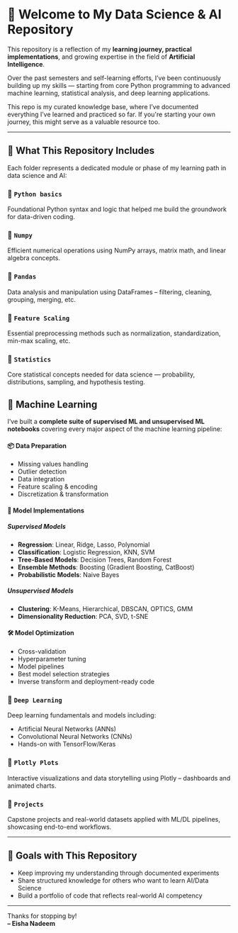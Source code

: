 # 👋 Welcome to My Data Science & AI Repository

 This repository is a reflection of my **learning journey, practical implementations**, and growing expertise in the field of **Artificial Intelligence**.

Over the past semesters and self-learning efforts, I’ve been continuously building up my skills — starting from core Python programming to advanced machine learning, statistical analysis, and deep learning applications.

This repo is my curated knowledge base, where I’ve documented everything I’ve learned and practiced so far. If you're starting your own journey, this might serve as a valuable resource too.

---

## 🚀 What This Repository Includes

Each folder represents a dedicated module or phase of my learning path in data science and AI:

### 🔹 `Python basics`
Foundational Python syntax and logic that helped me build the groundwork for data-driven coding.

### 🔹 `Numpy`
Efficient numerical operations using NumPy arrays, matrix math, and linear algebra concepts.

### 🔹 `Pandas`
Data analysis and manipulation using DataFrames – filtering, cleaning, grouping, merging, etc.

### 🔹 `Feature Scaling`
Essential preprocessing methods such as normalization, standardization, min-max scaling, etc.

### 🔹 `Statistics`
Core statistical concepts needed for data science — probability, distributions, sampling, and hypothesis testing.

## 🤖 Machine Learning

I’ve built a **complete suite of supervised ML and unsupervised ML notebooks** covering every major aspect of the machine learning pipeline:

#### 📦 Data Preparation
- Missing values handling
- Outlier detection
- Data integration
- Feature scaling & encoding
- Discretization & transformation

#### 🧠 Model Implementations

##### Supervised Models 
- **Regression**: Linear, Ridge, Lasso, Polynomial  
- **Classification**: Logistic Regression, KNN, SVM  
- **Tree-Based Models**: Decision Trees, Random Forest  
- **Ensemble Methods**: Boosting (Gradient Boosting, CatBoost)  
- **Probabilistic Models**: Naive Bayes
  
##### Unsupervised Models 
- **Clustering**: K-Means, Hierarchical, DBSCAN, OPTICS, GMM
- **Dimensionality Reduction**: PCA, SVD, t-SNE

#### 🛠️ Model Optimization
- Cross-validation
- Hyperparameter tuning
- Model pipelines
- Best model selection strategies
- Inverse transform and deployment-ready code

### 🔹 `Deep Learning`
Deep learning fundamentals and models including:
- Artificial Neural Networks (ANNs)
- Convolutional Neural Networks (CNNs)
- Hands-on with TensorFlow/Keras

### 🔹 `Plotly Plots`
Interactive visualizations and data storytelling using Plotly – dashboards and animated charts.

### 🔹 `Projects`
Capstone projects and real-world datasets applied with ML/DL pipelines, showcasing end-to-end workflows.

---


## 🧠 Goals with This Repository

- Keep improving my understanding through documented experiments
- Share structured knowledge for others who want to learn AI/Data Science
- Build a portfolio of code that reflects real-world AI competency

---

Thanks for stopping by!  
**– Eisha Nadeem**